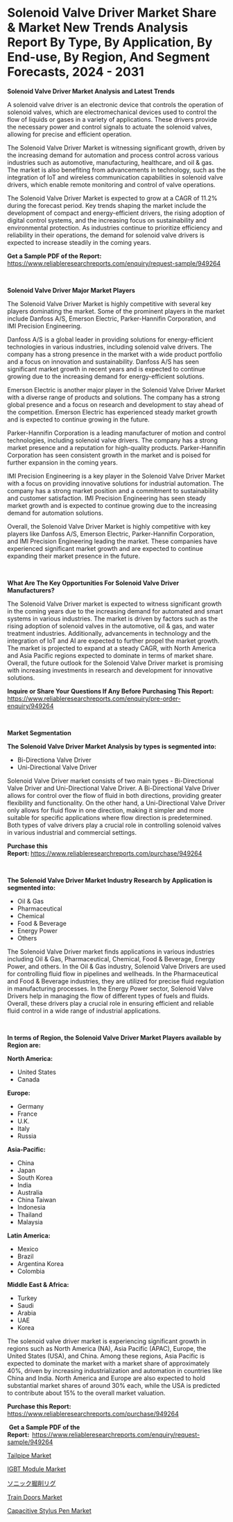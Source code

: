 <p><h1>Solenoid Valve Driver Market Share & Market New Trends Analysis Report By Type, By Application, By End-use, By Region, And Segment Forecasts, 2024 - 2031</h1></p><p><strong>Solenoid Valve Driver Market Analysis and Latest Trends</strong></p>
<p><p>A solenoid valve driver is an electronic device that controls the operation of solenoid valves, which are electromechanical devices used to control the flow of liquids or gases in a variety of applications. These drivers provide the necessary power and control signals to actuate the solenoid valves, allowing for precise and efficient operation.</p><p>The Solenoid Valve Driver Market is witnessing significant growth, driven by the increasing demand for automation and process control across various industries such as automotive, manufacturing, healthcare, and oil & gas. The market is also benefiting from advancements in technology, such as the integration of IoT and wireless communication capabilities in solenoid valve drivers, which enable remote monitoring and control of valve operations.</p><p>The Solenoid Valve Driver Market is expected to grow at a CAGR of 11.2% during the forecast period. Key trends shaping the market include the development of compact and energy-efficient drivers, the rising adoption of digital control systems, and the increasing focus on sustainability and environmental protection. As industries continue to prioritize efficiency and reliability in their operations, the demand for solenoid valve drivers is expected to increase steadily in the coming years.</p></p>
<p><strong>Get a Sample PDF of the Report:&nbsp;</strong> <a href="https://www.reliableresearchreports.com/enquiry/request-sample/949264">https://www.reliableresearchreports.com/enquiry/request-sample/949264</a></p>
<p>&nbsp;</p>
<p><strong>Solenoid Valve Driver Major Market Players</strong></p>
<p><p>The Solenoid Valve Driver Market is highly competitive with several key players dominating the market. Some of the prominent players in the market include Danfoss A/S, Emerson Electric, Parker-Hannifin Corporation, and IMI Precision Engineering.</p><p>Danfoss A/S is a global leader in providing solutions for energy-efficient technologies in various industries, including solenoid valve drivers. The company has a strong presence in the market with a wide product portfolio and a focus on innovation and sustainability. Danfoss A/S has seen significant market growth in recent years and is expected to continue growing due to the increasing demand for energy-efficient solutions.</p><p>Emerson Electric is another major player in the Solenoid Valve Driver Market with a diverse range of products and solutions. The company has a strong global presence and a focus on research and development to stay ahead of the competition. Emerson Electric has experienced steady market growth and is expected to continue growing in the future.</p><p>Parker-Hannifin Corporation is a leading manufacturer of motion and control technologies, including solenoid valve drivers. The company has a strong market presence and a reputation for high-quality products. Parker-Hannifin Corporation has seen consistent growth in the market and is poised for further expansion in the coming years.</p><p>IMI Precision Engineering is a key player in the Solenoid Valve Driver Market with a focus on providing innovative solutions for industrial automation. The company has a strong market position and a commitment to sustainability and customer satisfaction. IMI Precision Engineering has seen steady market growth and is expected to continue growing due to the increasing demand for automation solutions.</p><p>Overall, the Solenoid Valve Driver Market is highly competitive with key players like Danfoss A/S, Emerson Electric, Parker-Hannifin Corporation, and IMI Precision Engineering leading the market. These companies have experienced significant market growth and are expected to continue expanding their market presence in the future.</p></p>
<p>&nbsp;</p>
<p><strong>What Are The Key Opportunities For Solenoid Valve Driver Manufacturers?</strong></p>
<p><p>The Solenoid Valve Driver market is expected to witness significant growth in the coming years due to the increasing demand for automated and smart systems in various industries. The market is driven by factors such as the rising adoption of solenoid valves in the automotive, oil & gas, and water treatment industries. Additionally, advancements in technology and the integration of IoT and AI are expected to further propel the market growth. The market is projected to expand at a steady CAGR, with North America and Asia Pacific regions expected to dominate in terms of market share. Overall, the future outlook for the Solenoid Valve Driver market is promising with increasing investments in research and development for innovative solutions.</p></p>
<p><strong>Inquire or Share Your Questions If Any Before Purchasing This Report:</strong> <a href="https://www.reliableresearchreports.com/enquiry/pre-order-enquiry/949264">https://www.reliableresearchreports.com/enquiry/pre-order-enquiry/949264</a></p>
<p>&nbsp;</p>
<p><strong>Market Segmentation</strong></p>
<p><strong>The Solenoid Valve Driver Market Analysis by types is segmented into:</strong></p>
<p><ul><li>Bi-Directiona Valve Driver</li><li>Uni-Directional Valve Driver</li></ul></p>
<p><p>Solenoid Valve Driver market consists of two main types - Bi-Directional Valve Driver and Uni-Directional Valve Driver. A Bi-Directional Valve Driver allows for control over the flow of fluid in both directions, providing greater flexibility and functionality. On the other hand, a Uni-Directional Valve Driver only allows for fluid flow in one direction, making it simpler and more suitable for specific applications where flow direction is predetermined. Both types of valve drivers play a crucial role in controlling solenoid valves in various industrial and commercial settings.</p></p>
<p><strong>Purchase this Report:&nbsp;</strong><a href="https://www.reliableresearchreports.com/purchase/949264">https://www.reliableresearchreports.com/purchase/949264</a></p>
<p>&nbsp;</p>
<p><strong>The Solenoid Valve Driver Market Industry Research by Application is segmented into:</strong></p>
<p><ul><li>Oil & Gas</li><li>Pharmaceutical</li><li>Chemical</li><li>Food & Beverage</li><li>Energy Power</li><li>Others</li></ul></p>
<p><p>The Solenoid Valve Driver market finds applications in various industries including Oil & Gas, Pharmaceutical, Chemical, Food & Beverage, Energy Power, and others. In the Oil & Gas industry, Solenoid Valve Drivers are used for controlling fluid flow in pipelines and wellheads. In the Pharmaceutical and Food & Beverage industries, they are utilized for precise fluid regulation in manufacturing processes. In the Energy Power sector, Solenoid Valve Drivers help in managing the flow of different types of fuels and fluids. Overall, these drivers play a crucial role in ensuring efficient and reliable fluid control in a wide range of industrial applications.</p></p>
<p>&nbsp;</p>
<p><strong>In terms of Region, the Solenoid Valve Driver Market Players available by Region are:</strong></p>
<p>
    <p> <strong> North America: </strong>
        <ul>
            <li>United States</li>
            <li>Canada</li>
        </ul>
        </p> 
    <p> <strong> Europe: </strong>
        <ul>
            <li>Germany</li>
            <li>France</li>
            <li>U.K.</li>
            <li>Italy</li>
            <li>Russia</li>
        </ul>
        </p> 
    <p> <strong> Asia-Pacific: </strong>
        <ul>
            <li>China</li>
            <li>Japan</li>
            <li>South Korea</li>
            <li>India</li>
            <li>Australia</li>
            <li>China Taiwan</li>
            <li>Indonesia</li>
            <li>Thailand</li>
            <li>Malaysia</li>
        </ul>
        </p> 
    <p> <strong> Latin America: </strong>
        <ul>
            <li>Mexico</li>
            <li>Brazil</li>
            <li>Argentina Korea</li>
            <li>Colombia</li>
        </ul>
        </p> 
    <p> <strong> Middle East & Africa: </strong>
        <ul>
            <li>Turkey</li>
            <li>Saudi</li>
            <li>Arabia</li>
            <li>UAE</li>
            <li>Korea</li>
        </ul>
    </p>
    </p>
<p><p>The solenoid valve driver market is experiencing significant growth in regions such as North America (NA), Asia Pacific (APAC), Europe, the United States (USA), and China. Among these regions, Asia Pacific is expected to dominate the market with a market share of approximately 40%, driven by increasing industrialization and automation in countries like China and India. North America and Europe are also expected to hold substantial market shares of around 30% each, while the USA is predicted to contribute about 15% to the overall market valuation.</p></p>
<p><strong>Purchase this Report: </strong><a href="https://www.reliableresearchreports.com/purchase/949264">https://www.reliableresearchreports.com/purchase/949264</a></p>
<p>&nbsp;<strong>Get a Sample PDF of the Report:&nbsp;&nbsp;</strong><a href="https://www.reliableresearchreports.com/enquiry/request-sample/949264">https://www.reliableresearchreports.com/enquiry/request-sample/949264</a></p>
<p><strong></strong></p>
<p><p><a href="https://issuu.com/reportprime-2/docs/tailpipe-market-size-2030.pptx">Tailpipe Market</a></p><p><a href="https://github.com/brentleyjimmiealvaradoz4l1rea/Market-Research-Report-List-1/blob/main/igbt-module-market.md">IGBT Module Market</a></p><p><a href="https://github.com/qwpelcjko9242629/Market-Research-Report-List-1/blob/main/422205012414.md">ソニック掘削リグ</a></p><p><a href="https://issuu.com/reportprime-2/docs/train-doors-market-size-2030.pptx">Train Doors Market</a></p><p><a href="https://github.com/Angelnienowdseej3e45z3p8c/Market-Research-Report-List-1/blob/main/capacitive-stylus-pen-market.md">Capacitive Stylus Pen Market</a></p></p>
